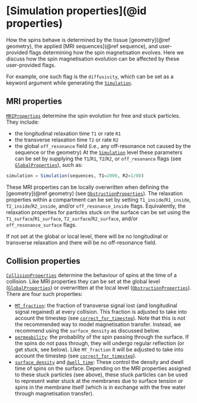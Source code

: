 # [Simulation properties](@id properties)
How the spins behave is determined by the tissue [geometry](@ref geometry), the applied [MRI sequences](@ref sequence), and user-provided flags determining how the spin magnetisation evolves. Here we discuss how the spin magnetisation evolution can be affected by these user-provided flags.

For example, one such flag is the `diffusivity`, which can be set as a keyword argument while generating the [`Simulation`](@ref).
## MRI properties
[`MRIProperties`](@ref) determine the spin evolution for free and stuck particles. They include:
- the longitudinal relaxation time `T1` or rate `R1`
- the transverse relaxation time `T2` or rate `R2`
- the global `off_resonance` field (i.e., any off-resonance not caused by the sequence or the geometry)
At the [`Simulation`](@ref) level these parameters can be set by supplying the `T1`/`R1`, `T2`/`R2`, or `off_resonance` flags (see [`GlobalProperties`](@ref)), such as:
```julia
simulation = Simulation(sequences, T1=2000, R2=1/80)
```
These MRI properties can be locally overwritten when defining the [geometry](@ref geometry) (see [`ObstructionProperties`](@ref)). The relaxation properties within a compartment can be set by setting `T1_inside`/`R1_inside`, `T2_inside`/`R2_inside`, and/or `off_resonance_inside` flags. Equivalently, the relaxation properties for particles stuck on the surface can be set using the `T1_surface`/`R1_surface`, `T2_surface`/`R2_surface`, and/or `off_resonance_surface` flags.

If not set at the global or local level, there will be no longitudinal or transverse relaxation and there will be no off-resonance field.

## Collision properties
[`CollisionProperties`](@ref) determine the behaviour of spins at the time of a collision. Like MRI properties they can be set at the global level ([`GlobalProperties`](@ref)) or overwritten at the local level ([`ObstructionProperties`](@ref)). There are four such properties:
- [`MT_fraction`](@ref): the fraction of transverse signal lost (and longitudinal signal regained) at every collision. This fraction is adjusted to take into account the timestep (see [`correct_for_timestep`](@ref)). Note that this is not the recommended way to model magnetisation transfer. Instead, we recommend using the `surface_density` as discussed below.
- [`permeability`](@ref): the probability of the spin passing through the surface. If the spins do not pass through, they will undergo regular reflection (or get stuck, see below). Like `MT_fraction` it will be adjusted to take into account the timestep (see [`correct_for_timestep`](@ref)).
- [`surface_density`](@ref) and [`dwell_time`](@ref): These control the density and dwell time of spins on the surface. Depending on the MRI properties assigned to these stuck particles (see above), these stuck particles can be used to represent water stuck at the membranes due to surface tension or spins in the membrane itself (which is in exchange with the free water through magnetisation transfer).

